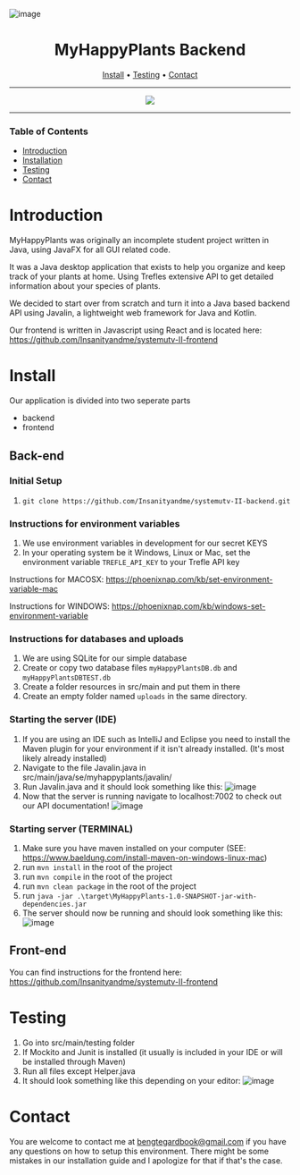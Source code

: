 ![image](https://github.com/Insanityandme/systemutv-II-backend/assets/1380257/be6e9fe7-f869-4471-abaa-e9141a4841cb)<div align="center">

# MyHappyPlants Backend
[Install](#install) • [Testing](#testing) • [Contact](#contact)

--- 

<img src="https://github.com/Insanityandme/systemutv-II-backend/assets/1380257/02761e82-d7dc-44b5-899a-f41c36b56ffe"/> 


</div>

---
### Table of Contents
- [Introduction](#introduction)
- [Installation](#install)
- [Testing](#testing)
- [Contact](#contact)

# Introduction
MyHappyPlants was originally an incomplete student project written in Java, using JavaFX for all GUI related code. 

It was a Java desktop application that exists to help you organize and keep track of your plants at home.
Using Trefles extensive API to get detailed information about your species of plants. 

We decided to start over from scratch and turn it into a Java based backend API using Javalin, a lightweight web framework for Java and Kotlin.

Our frontend is written in Javascript using React and is located here: https://github.com/Insanityandme/systemutv-II-frontend

# Install
Our application is divided into two seperate parts
+ backend
+ frontend

## Back-end
### Initial Setup
1. ```git clone https://github.com/Insanityandme/systemutv-II-backend.git```

### Instructions for environment variables
1. We use environment variables in development for our secret KEYS
2. In your operating system be it Windows, Linux or Mac, set the environment variable `TREFLE_API_KEY` to your Trefle API key

Instructions for MACOSX: https://phoenixnap.com/kb/set-environment-variable-mac

Instructions for WINDOWS: https://phoenixnap.com/kb/windows-set-environment-variable

### Instructions for databases and uploads
1. We are using SQLite for our simple database
2. Create or copy two database files  ```myHappyPlantsDB.db``` and ```myHappyPlantsDBTEST.db```
3. Create a folder resources in src/main and put them in there
4. Create an empty folder named ```uploads``` in the same directory. 

### Starting the server (IDE)
1. If you are using an IDE such as IntelliJ and Eclipse you need to install the Maven plugin for your environment if it isn't already installed. (It's most likely already installed)
2. Navigate to the file Javalin.java in src/main/java/se/myhappyplants/javalin/
3. Run Javalin.java and it should look something like this: ![image](https://github.com/Insanityandme/systemutv-II-backend/assets/1380257/03980c76-d2d6-48ba-94a2-3be7ee24764d)
4. Now that the server is running navigate to localhost:7002 to check out our API documentation! ![image](https://github.com/Insanityandme/systemutv-II-backend/assets/1380257/01fa74d0-7c10-41f9-ac39-3c942cc34a25)

### Starting server (TERMINAL)
1. Make sure you have maven installed on your computer (SEE: https://www.baeldung.com/install-maven-on-windows-linux-mac)
2. run ```mvn install``` in the root of the project
3. run ```mvn compile``` in the root of the project
4. run ```mvn clean package``` in the root of the project
5. run ```java -jar .\target\MyHappyPlants-1.0-SNAPSHOT-jar-with-dependencies.jar```
6. The server should now be running and should look something like this: ![image](https://github.com/Insanityandme/systemutv-II-backend/assets/1380257/f5db41fd-98fc-4649-89a8-521cb6a91c12)


## Front-end
You can find instructions for the frontend here: https://github.com/Insanityandme/systemutv-II-frontend

# Testing
1. Go into src/main/testing folder
2. If Mockito and Junit is installed (it usually is included in your IDE or will be installed through Maven)
3. Run all files except Helper.java
4. It should look something like this depending on your editor: 
![image](https://github.com/Insanityandme/systemutv-II-backend/assets/1380257/be9d35ab-a25d-46b4-9530-bed329ff5aee)

# Contact
You are welcome to contact me at bengtegardbook@gmail.com if you have any questions on how to setup this environment.
There might be some mistakes in our installation guide and I apologize for that if that's the case.
